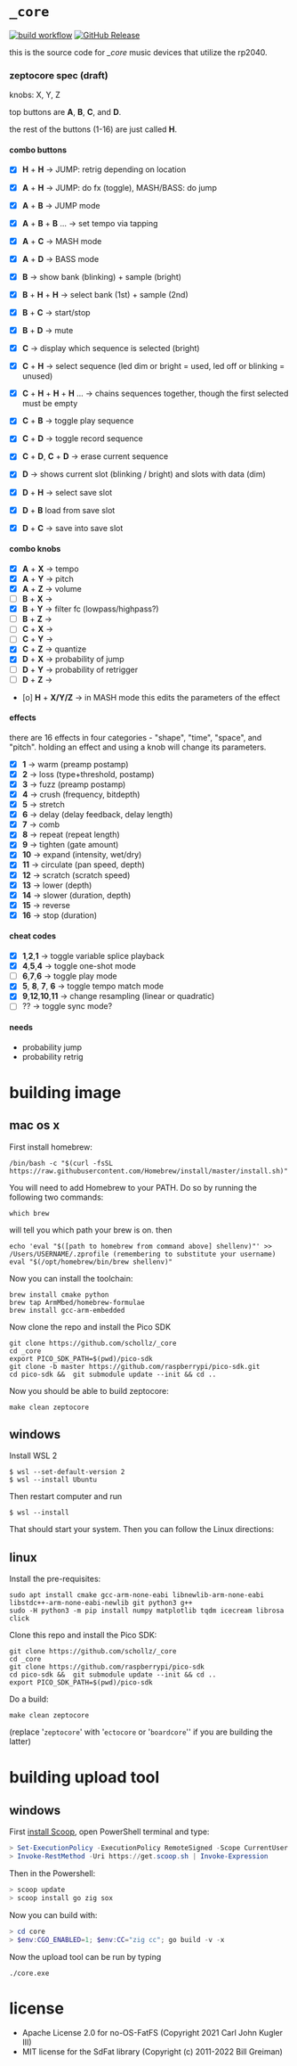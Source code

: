 # `_core`

[![build workflow](https://github.com/schollz/_core/actions/workflows/build.yml/badge.svg)](https://github.com/schollz/_core/actions/workflows/build.yml) [![GitHub Release](https://img.shields.io/github/v/release/schollz/_core)](https://github.com/schollz/_core/releases/latest)


this is the source code for *_core* music devices that utilize the rp2040. 

### zeptocore spec (draft)

knobs: X, Y, Z

top buttons are **A**, **B**, **C**, and **D**.

the rest of the buttons (1-16) are just called **H**.


#### combo buttons


- [x] **H** + **H** → JUMP: retrig depending on location
- [x] **A** + **H** → JUMP: do fx (toggle), MASH/BASS: do jump
- [x] **A** + **B** → JUMP mode
- [x] **A** + **B** + **B** ... → set tempo via tapping
- [x] **A** + **C** → MASH mode
- [x] **A** + **D** → BASS mode
- [x] **B** → show bank (blinking) + sample (bright)
- [x] **B** + **H** + **H** → select bank (1st) + sample (2nd)
- [x] **B** + **C** → start/stop
- [x] **B** + **D** → mute
- [x] **C** → display which sequence is selected (bright)
- [x] **C** + **H** → select sequence (led dim or bright = used, led off or blinking = unused) 
- [x] **C** + **H** + **H** + **H** ... → chains sequences together, though the first selected must be empty
- [x] **C** + **B** → toggle play sequence
- [x] **C** + **D** → toggle record sequence
- [x] **C** + **D**, **C** + **D** → erase current sequence
- [x] **D** → shows current slot (blinking / bright) and slots with data (dim)
- [x] **D** + **H** → select save slot
- [x] **D** + **B** load from save slot
- [x] **D** + **C** → save into save slot


#### combo knobs

- [x] **A** + **X** → tempo
- [x] **A** + **Y** → pitch
- [x] **A** + **Z** → volume
- [ ] **B** + **X** → 
- [x] **B** + **Y** → filter fc (lowpass/highpass?)
- [ ] **B** + **Z** → 
- [ ] **C** + **X** → 
- [ ] **C** + **Y** → 
- [x] **C** + **Z** → quantize
- [x] **D** + **X** → probability of jump
- [ ] **D** + **Y** → probability of retrigger
- [ ] **D** + **Z** → 
- [o] **H** + **X/Y/Z** -> in MASH mode this edits the parameters of the effect

#### effects 

there are 16 effects in four categories - "shape", "time", "space", and "pitch".
holding an effect and using a knob will change its parameters.

- [x] **1** -> warm (preamp postamp)
- [x] **2** -> loss (type+threshold, postamp)
- [x] **3** -> fuzz (preamp postamp)
- [x] **4** -> crush (frequency, bitdepth)
- [x] **5** -> stretch
- [x] **6** -> delay (delay feedback, delay length)
- [x] **7** -> comb
- [x] **8** -> repeat (repeat length)
- [x] **9** -> tighten (gate amount)
- [x] **10** -> expand (intensity, wet/dry)
- [x] **11** -> circulate (pan speed, depth)
- [x] **12** -> scratch (scratch speed)
- [x] **13** -> lower (depth)
- [x] **14** -> slower (duration, depth)
- [x] **15** -> reverse
- [x] **16** -> stop (duration)

#### cheat codes

- [x] **1**,**2**,**1** -> toggle variable splice playback
- [x] **4**,**5**,**4** -> toggle one-shot mode
- [ ] **6**,**7**,**6** -> toggle play mode
- [x] **5**, **8**, **7**, **6** -> toggle tempo match mode
- [x] **9**,**12**,**10**,**11** -> change resampling (linear or quadratic)
- [ ] ?? -> toggle sync mode?

#### needs

- probability jump
- probability retrig

# building image

## mac os x

First install homebrew:

```
/bin/bash -c "$(curl -fsSL https://raw.githubusercontent.com/Homebrew/install/master/install.sh)"
```

You will need to add Homebrew to your PATH. Do so by running the following two commands:

```
which brew
```

will tell you which path your brew is on. then

```
echo 'eval "$([path to homebrew from command above] shellenv)"' >> /Users/USERNAME/.zprofile (remembering to substitute your username)
eval "$(/opt/homebrew/bin/brew shellenv)"
```

Now you can install the toolchain:

```
brew install cmake python
brew tap ArmMbed/homebrew-formulae
brew install gcc-arm-embedded
```

Now clone the repo and install the Pico SDK

```
git clone https://github.com/schollz/_core
cd _core
export PICO_SDK_PATH=$(pwd)/pico-sdk
git clone -b master https://github.com/raspberrypi/pico-sdk.git
cd pico-sdk &&  git submodule update --init && cd ..
```

Now you should be able to build zeptocore:

```
make clean zeptocore
```

## windows

Install WSL 2

```
$ wsl --set-default-version 2
$ wsl --install Ubuntu
```

Then restart computer and run 

```
$ wsl --install
```

That should start your system. Then you can follow the Linux directions:

## linux

Install the pre-requisites:

```
sudo apt install cmake gcc-arm-none-eabi libnewlib-arm-none-eabi libstdc++-arm-none-eabi-newlib git python3 g++
sudo -H python3 -m pip install numpy matplotlib tqdm icecream librosa click
```

Clone this repo and install the Pico SDK:

```
git clone https://github.com/schollz/_core
cd _core
git clone https://github.com/raspberrypi/pico-sdk
cd pico-sdk &&  git submodule update --init && cd ..
export PICO_SDK_PATH=$(pwd)/pico-sdk
```

Do a build:

```
make clean zeptocore
```

(replace '`zeptocore`' with '`ectocore` or '`boardcore`'' if you are building the latter)

# building upload tool

## windows

First [install Scoop](https://scoop.sh/), open PowerShell terminal and type:

```PowerShell
> Set-ExecutionPolicy -ExecutionPolicy RemoteSigned -Scope CurrentUser
> Invoke-RestMethod -Uri https://get.scoop.sh | Invoke-Expression
```

Then in the Powershell:

```PowerShell
> scoop update
> scoop install go zig sox
```

Now you can build with:

```PowerShell
> cd core
> $env:CGO_ENABLED=1; $env:CC="zig cc"; go build -v -x
```

Now the upload tool can be run by typing

```
./core.exe
```

# license

- Apache License 2.0 for no-OS-FatFS (Copyright 2021 Carl John Kugler III)
- MIT license for the SdFat library (Copyright (c) 2011-2022 Bill Greiman)
